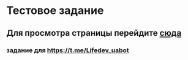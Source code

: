 # Тестовое задание
## Для просмотра страницы перейдите [сюда](https://titokrm.github.io/nm-agency/)
### задание для https://t.me/Lifedev_uabot